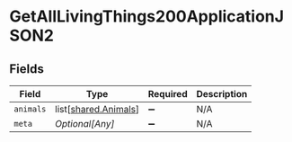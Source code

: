 # GetAllLivingThings200ApplicationJSON2


## Fields

| Field                                                  | Type                                                   | Required                                               | Description                                            |
| ------------------------------------------------------ | ------------------------------------------------------ | ------------------------------------------------------ | ------------------------------------------------------ |
| `animals`                                              | list[[shared.Animals](../../models/shared/animals.md)] | :heavy_minus_sign:                                     | N/A                                                    |
| `meta`                                                 | *Optional[Any]*                                        | :heavy_minus_sign:                                     | N/A                                                    |